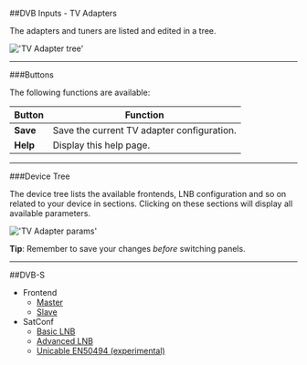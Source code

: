##DVB Inputs - TV Adapters

The adapters and tuners are listed and edited in a tree.

!['TV Adapter tree'](docresources/tvadaptertree.png)

---

###Buttons

The following functions are available:

Button         | Function
---------------|---------
**Save**       | Save the current TV adapter configuration.
**Help**       | Display this help page.

---

###Device Tree

The device tree lists the available frontends, LNB configuration and 
so on related to your device in sections. Clicking on these sections 
will display all available parameters.

!['TV Adapter params'](docresources/tvadapterparams.png)

**Tip**: Remember to save your changes *before* switching panels.

---

##DVB-S

* Frontend
  - [Master](class/linuxdvb_frontend_dvbs)
  - [Slave](class/linuxdvb_frontend_dvbs_slave)
* SatConf
  - [Basic LNB](class/linuxdvb_satconf)
  - [Advanced LNB](class/linuxdvb_satconf_advanced)
  - [Unicable EN50494 (experimental)](class/linuxdvb_satconf_en50494)

